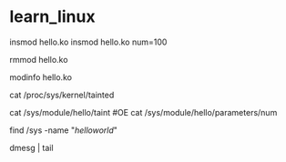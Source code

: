 # learn_linux

insmod hello.ko
insmod hello.ko num=100

rmmod hello.ko

modinfo hello.ko

cat /proc/sys/kernel/tainted

cat /sys/module/hello/taint #OE
cat /sys/module/hello/parameters/num

find /sys -name "*helloworld*"

dmesg | tail